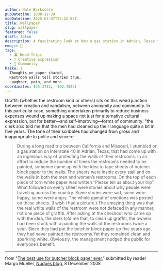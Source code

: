 ```yaml
---
author: Nate Barksdale
pubDatetime: 2008-12-09
modDatetime: 2025-03-07T22:22:55Z
title: Wallpaper
slug: wallpaper
featured: false
draft: false
description: A fascinating look at how a gas station in Adrian, Texas transformed restroom graffiti into a positive and creative community expression.
emoji: 📝
tags:
  - 🛣️ Road Trips
  - 🎨 Creative Expression
  - 🙌 Community
haiku: |
  Thoughts on paper shared,  
  Restroom walls tell stories true,  
  Laughter, pain, and more.
coordinates: [35.3783, -102.4522]
---
```


Graffiti (whether the restroom kind or others) sits on this weird junction between creation and vandalism, between anonymity and community. In this particular case, something undertaken primarily to reduce business expenses wound up making a space not just for alternative cultural expression, but for better—and self-improving—forms of community: "the clerk also told me that the men had cleaned up their language quite a bit in five years. The tone of their scribbles had changed from gross and inappropriate to polite and sincere

> During a long road trip between California and Missouri, I stumbled on a gas station on Interstate 40 in Adrian, Texas, that had come up with an ingenious way of protecting the walls of their restrooms. In an effort to reduce the number of times the restrooms needed to be painted, someone came up with the idea to tape sheets of butcher block paper to the walls. The sheets were inside every stall and on the walls in both the men and women’s restrooms. On the top of each piece of torn white paper was written “Please tell us about your trip”. What followed on every sheet were stories about why people were traveling across the country. Some stories were sad, some were happy, some were angry. The whole gamut of emotions was posted on these sheets. (I wish I had a picture.) The amazing thing was that the real white walls of the restroom were not defaced in any manner, not one piece of graffiti. After asking at the checkout who came up with the idea, the clerk told me that, to clean up graffiti, the owners had been stuck with a painting the walls of the restrooms twice a year. Since they had put the butcher block paper up five years ago, they had never painted the restrooms.Yet they remained clean and sparkling white. Obviously, the management nudged the public for everyone’s benefit.

---

from "[The best use for butcher block paper ever](http://nudges.wordpress.com/2008/12/08/the-best-use-for-butcher-block-paper-ever/)," submitted by reader Margo Mueller, [Nudges blog](http://nudges.wordpress.com/2008/12/08/the-best-use-for-butcher-block-paper-ever/), 8 December 2008

